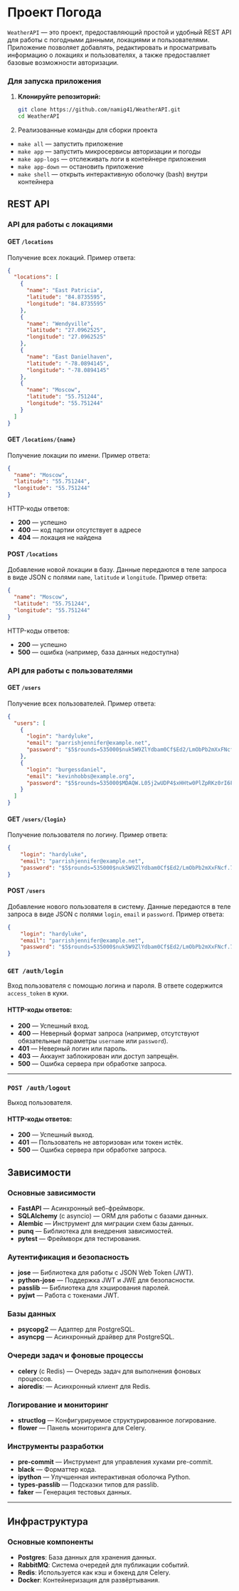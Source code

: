 # Проект Погода

`WeatherAPI` — это проект, предоставляющий простой и удобный REST API для работы с погодными данными, локациями и пользователями. Приложение позволяет добавлять, редактировать и просматривать информацию о локациях и пользователях, а также предоставляет базовые возможности авторизации.

### Для запуска приложения

1. **Клонируйте репозиторий:**

   ```bash
   git clone https://github.com/namig41/WeatherAPI.git
   cd WeatherAPI
   ```

2. Реализованные команды для сборки проекта

- `make all` — запустить приложение
- `make app` — запустить микросервисы авторизации и погоды
- `make app-logs` — отслеживать логи в контейнере приложения
- `make app-down` — остановить приложение
- `make shell` — открыть интерактивную оболочку (bash) внутри контейнера

## REST API

### API для работы с локациями

#### GET `/locations`

Получение всех локаций. Пример ответа:

```json
{
  "locations": [
    {
      "name": "East Patricia",
      "latitude": "84.8735595",
      "longitude": "84.8735595"
    },
    {
      "name": "Wendyville",
      "latitude": "27.0962525",
      "longitude": "27.0962525"
    },
    {
      "name": "East Danielhaven",
      "latitude": "-78.0894145",
      "longitude": "-78.0894145"
    },
    {
      "name": "Moscow",
      "latitude": "55.751244",
      "longitude": "55.751244"
    }
  ]
}
```

#### GET `/locations/{name}`

Получение локации по имени. Пример ответа:

```json
{
  "name": "Moscow",
  "latitude": "55.751244",
  "longitude": "55.751244"
}
```

HTTP-коды ответов:

- **200** — успешно
- **400** — код партии отсутствует в адресе
- **404** — локация не найдена

#### POST `/locations`

Добавление новой локации в базу. Данные передаются в теле запроса в виде JSON с полями `name`, `latitude` и `longitude`. Пример ответа:

```json
{
  "name": "Moscow",
  "latitude": "55.751244",
  "longitude": "55.751244"
}
```

HTTP-коды ответов:

- **200** — успешно
- **500** — ошибка (например, база данных недоступна)

### API для работы с пользователями

#### GET `/users`

Получение всех пользователей. Пример ответа:

```json
{
  "users": [
    {
      "login": "hardyluke",
      "email": "parrishjennifer@example.net",
      "password": "$5$rounds=535000$nuk5W9ZlYdbam0Cf$Ed2/LmObPb2mXxFNcf.7Gq/u1mxvLA/vnCE/WmFtpL3"
    },
    {
      "login": "burgessdaniel",
      "email": "kevinhobbs@example.org",
      "password": "$5$rounds=535000$MDAQW.L05j2wUDP4$xHHtw0PlZpRKz0rI6F/h/wrvbyso1GX1Vj4KBthoRL/"
    }
  ]
}
```

#### GET `/users/{login}`

Получение пользователя по логину. Пример ответа:

```json
{
    "login": "hardyluke",
    "email": "parrishjennifer@example.net",
    "password": "$5$rounds=535000$nuk5W9ZlYdbam0Cf$Ed2/LmObPb2mXxFNcf.7Gq/u1mxvLA/vnCE/WmFtpL3"
}
```

#### POST `/users`

Добавление нового пользователя в систему. Данные передаются в теле запроса в виде JSON с полями `login`, `email` и `password`. Пример ответа:

```json
{
    "login": "hardyluke",
    "email": "parrishjennifer@example.net",
    "password": "$5$rounds=535000$nuk5W9ZlYdbam0Cf$Ed2/LmObPb2mXxFNcf.7Gq/u1mxvLA/vnCE/WmFtpL3"
}
```

### **`GET /auth/login`**
Вход пользователя с помощью логина и пароля. В ответе содержится `access_token` в куки.

#### **HTTP-коды ответов:**
- **200** — Успешный вход.
- **400** — Неверный формат запроса (например, отсутствуют обязательные параметры `username` или `password`).
- **401** — Неверный логин или пароль.
- **403** — Аккаунт заблокирован или доступ запрещён.
- **500** — Ошибка сервера при обработке запроса.

---

### **`POST /auth/logout`**
Выход пользователя.

#### **HTTP-коды ответов:**
- **200** — Успешный выход.
- **401** — Пользователь не авторизован или токен истёк.
- **500** — Ошибка сервера при обработке запроса.

## **Зависимости**
### **Основные зависимости**
- **FastAPI** — Асинхронный веб-фреймворк.
- **SQLAlchemy** (с asyncio) — ORM для работы с базами данных.
- **Alembic** — Инструмент для миграции схем базы данных.
- **punq** — Библиотека для внедрения зависимостей.
- **pytest** — Фреймворк для тестирования.

### **Аутентификация и безопасность**
- **jose** — Библиотека для работы с JSON Web Token (JWT).
- **python-jose** — Поддержка JWT и JWE для безопасности.
- **passlib** — Библиотека для хэширования паролей.
- **pyjwt** — Работа с токенами JWT.

### **Базы данных**
- **psycopg2** — Адаптер для PostgreSQL.
- **asyncpg** — Асинхронный драйвер для PostgreSQL.

### **Очереди задач и фоновые процессы**
- **celery** (с Redis) — Очередь задач для выполнения фоновых процессов.
- **aioredis**: — Асинхронный клиент для Redis.

### **Логирование и мониторинг**
- **structlog** — Конфигурируемое структурированное логирование.
- **flower** — Панель мониторинга для Celery.

### **Инструменты разработки**
- **pre-commit** — Инструмент для управления хуками pre-commit.
- **black** — Форматтер кода.
- **ipython** — Улучшенная интерактивная оболочка Python.
- **types-passlib** — Подсказки типов для passlib.
- **faker** — Генерация тестовых данных.

---

## **Инфраструктура**
### **Основные компоненты**
- **Postgres**: База данных для хранения данных.
- **RabbitMQ**: Система очередей для публикации событий.
- **Redis**: Используется как кэш и бэкенд для Celery.
- **Docker**: Контейнеризация для развёртывания.

